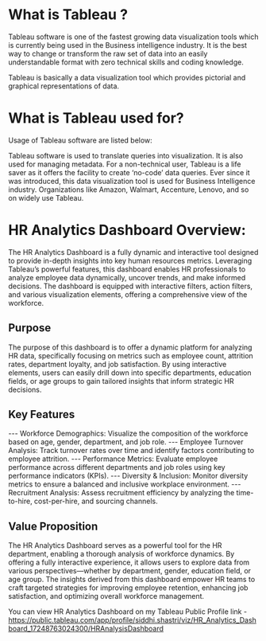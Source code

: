 # What is Tableau ?
Tableau software is one of the fastest growing data visualization tools which is currently being used in the Business intelligence industry.
It is the best way to change or transform the raw set of data into an easily understandable format with zero technical skills and coding knowledge.

Tableau is basically a data visualization tool which provides pictorial and graphical representations of data.

# What is Tableau used for?

Usage of Tableau software are listed below:

Tableau software is used to translate queries into visualization.
It is also used for managing metadata.
For a non-technical user, Tableau is a life saver as it offers the facility to create ‘no-code’ data queries.
Ever since it was introduced, this data visualization tool is used for Business Intelligence industry. Organizations like Amazon, Walmart, Accenture, Lenovo, and so on widely use Tableau.

# HR Analytics Dashboard Overview: 

The HR Analytics Dashboard is a fully dynamic and interactive tool designed to provide in-depth insights into key human resources metrics. Leveraging Tableau’s powerful features, this dashboard enables HR professionals to analyze employee data dynamically, uncover trends, and make informed decisions. The dashboard is equipped with interactive filters, action filters, and various visualization elements, offering a comprehensive view of the workforce.

## Purpose

The purpose of this dashboard is to offer a dynamic platform for analyzing HR data, specifically focusing on metrics such as employee count, attrition rates, department loyalty, and job satisfaction. By using interactive elements, users can easily drill down into specific departments, education fields, or age groups to gain tailored insights that inform strategic HR decisions.

## Key Features

--- Workforce Demographics: Visualize the composition of the workforce based on age, gender, department, and job role.
--- Employee Turnover Analysis: Track turnover rates over time and identify factors contributing to employee attrition.
--- Performance Metrics: Evaluate employee performance across different departments and job roles using key performance indicators (KPIs).
--- Diversity & Inclusion: Monitor diversity metrics to ensure a balanced and inclusive workplace environment.
--- Recruitment Analysis: Assess recruitment efficiency by analyzing the time-to-hire, cost-per-hire, and sourcing channels.

## Value Proposition

The HR Analytics Dashboard serves as a powerful tool for the HR department, enabling a thorough analysis of workforce dynamics. By offering a fully interactive experience, it allows users to explore data from various perspectives—whether by department, gender, education field, or age group. The insights derived from this dashboard empower HR teams to craft targeted strategies for improving employee retention, enhancing job satisfaction, and optimizing overall workforce management.

You can view HR Analytics Dashboard on my Tableau Public Profile link - https://public.tableau.com/app/profile/siddhi.shastri/viz/HR_Analytics_Dashboard_17248763024300/HRAnalysisDashboard
